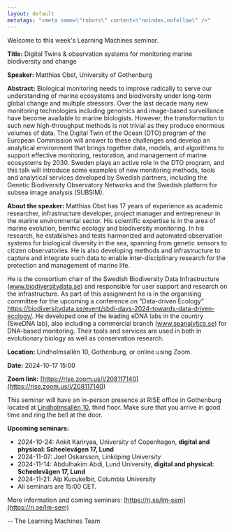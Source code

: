 ```yaml
---
layout: default
metatags: "<meta name=\"robots\" content=\"noindex,nofollow\" />"
---
```

Welcome to this week's Learning Machines seminar.

**Title:** Digital Twins & observation systems for monitoring marine biodiversity and change

**Speaker:** Matthias Obst, University of Gothenburg

**Abstract:** Biological monitoring needs to improve radically to serve our understanding of marine ecosystems and biodiversity under long-term global change and multiple stressors. Over the last decade many new monitoring technologies including genomics and image-based surveillance have become available to marine biologists. However, the transformation to such new high-throughput methods is not trivial as they produce enormous volumes of data. The Digital Twin of the Ocean (DTO) program of the European Commission will answer to these challenges and develop an analytical environment that brings together data, models, and algorithms to support effective monitoring, restoration, and management of marine ecosystems by 2030. Sweden plays an active role in the DTO program, and this talk will introduce some examples of new monitoring methods, tools and analytical services developed by Swedish partners, including the Genetic Biodiversity Observatory Networks and the Swedish platform for subsea image analysis (SUBSIM).

**About the speaker:** Matthias Obst has 17 years of experience as academic researcher, infrastructure developer, project manager and entrepreneur in the marine environmental sector. His scientific expertise is in the area of marine evolution, benthic ecology and biodiversity monitoring. In his research, he establishes and tests harmonized and automated observation systems for biological diversity in the sea, spanning from genetic sensors to citizen observatories. He is also developing methods and infrastructure to capture and integrate such data to enable inter-disciplinary research for the protection and management of marine life.        

He is the consortium chair of the Swedish Biodiversity Data Infrastructure (www.biodiversitydata.se) and responsible for user support and research on the infrastructure. As part of this assignment he is in the organising committee for the upcoming a conference on “Data-driven Ecology” https://biodiversitydata.se/event/sbdi-days-2024-towards-data-driven-ecology/. He developed one of the leading eDNA labs in the country (SweDNA lab), also including a commercial branch (www.seanalytics.se) for DNA-based monitoring. Their tools and services are used in both in evolutionary biology as well as conservation research.

**Location:** Lindholmsallén 10, Gothenburg, or online using Zoom.

**Date:** 2024-10-17 15:00

**Zoom link:** [https://rise.zoom.us/j/208117140](https://rise.zoom.us/j/208117140)


This seminar will have an in-person presence at RISE office in Gothenburg located at [Lindholmsallén 10](https://maps.app.goo.gl/wt4QAqnbSHF8i7Fu5), third floor. Make sure that you arrive in good time and ring the bell at the door.


**Upcoming seminars:**

* 2024-10-24: Ankit Kariryaa, University of Copenhagen, **digital and physical: Scheelevägen 17, Lund**
* 2024-11-07: Joel Oskarsson, Linköping University
* 2024-11-14: Abdulhakim Abdi, Lund University, **digital and physical: Scheelevägen 17, Lund**
* 2024-11-21: Alp Kucukelbir, Columbia University
* All seminars are 15:00 CET.

More information and coming seminars: [https://ri.se/lm-sem](https://ri.se/lm-sem)

-- The Learning Machines Team

